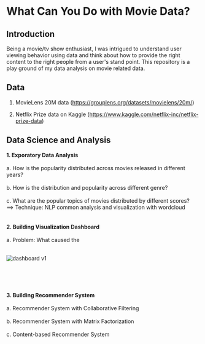 # What Can You Do with Movie Data?

## Introduction

Being a movie/tv show enthusiast, I was intrigued to understand user viewing behavior using data and think about how to provide the right content to the right people from a user's stand point. This repository is a play ground of my data analysis on movie related data. 

## Data
1. MovieLens 20M data (https://grouplens.org/datasets/movielens/20m/)

2. Netflix Prize data on Kaggle (https://www.kaggle.com/netflix-inc/netflix-prize-data)


## Data Science and Analysis

**1. Exporatory Data Analysis**
<br>
<br>
a. How is the popularity distributed across movies released in different years?
<br>
<br>
b. How is the distribution and popularity across different genre?
<br>
<br>
c. What are the popular topics of movies distributed by different scores? <br>
==> Technique: NLP common analysis and visualization with wordcloud
<br>
<br>
<br>
**2. Building Visualization Dashboard**
<br>
<br>
a. Problem: What caused the 
<br>
<br>

![dashboard v1](https://github.com/Olliang/All-About-Movie-Data/blob/master/images/MovieLens_Dashboard%20v1.PNG)


<br>
<br>
<br>

**3. Building Recommender System**
<br>
<br>
a. Recommender System with Collaborative Filtering 
<br>
<br>
b. Recommender System with Matrix Factorization
<br>
<br>
c. Content-based Recommender System 
<br>
<br>


